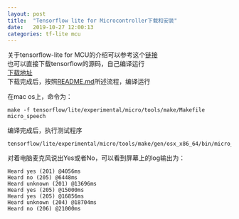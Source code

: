 ```yaml
---
layout: post
title:  "Tensorflow lite for Microcontroller下载和安装"
date:   2019-10-27 12:00:13
categories: tf-lite mcu
---
```


关于tensorflow-lite for MCU的介绍可以参考这个[链接](https://tensorflow.google.cn/lite/microcontrollers/get_started)   
也可以直接下载tensorflow的源码，自己编译运行  
[下载地址](https://github.com/tensorflow/tensorflow)  
下载完成后，按照[README.md](https://github.com/tensorflow/tensorflow/tree/master/tensorflow/lite/experimental/micro/examples/micro_speech#getting-started)所述流程，编译运行  

在mac os上，命令为：  
```
make -f tensorflow/lite/experimental/micro/tools/make/Makefile micro_speech
```
编译完成后，执行测试程序  
```
tensorflow/lite/experimental/micro/tools/make/gen/osx_x86_64/bin/micro_speech
```  
对着电脑麦克风说出Yes或者No，可以看到屏幕上的log输出为：  
```
Heard yes (201) @4056ms
Heard no (205) @6448ms
Heard unknown (201) @13696ms
Heard yes (205) @15000ms
Heard yes (205) @16856ms
Heard unknown (204) @18704ms
Heard no (206) @21000ms
```  


